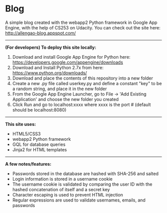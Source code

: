 Blog
====
A simple blog created with the webapp2 Python framework in Google App Engine, with the help of CS253 on Udacity. You can check out the site here: http://allengao-blog.appspot.com/
****
**(For developers) To deploy this site locally:**

1. Download and install Google App Engine for Python here: https://developers.google.com/appengine/downloads
2. Download and Install Python 2.7x from here: https://www.python.org/downloads/
2. Download and place the contents of this repository into a new folder
3. Create a new .py file called userkey.py and define a constant "key" to be a random string, and place it in the new folder
4. From the Google App Engine Launcher, go to File -> 'Add Existing Application' and choose the new folder you created
5. Click Run and go to localhost:xxxx where xxxx is the port # (default should be localhost:8080)
****
**This site uses:**

- HTML5/CSS3
- webapp2 Python framework
- GQL for database queries
- Jinja2 for HTML templates
****
**A few notes/features:**

- Passwords stored in the database are hashed with SHA-256 and salted
- Login information is stored in a username cookie
- The username cookie is validated by comparing the user ID with the hashed concatenation of itself and a secret key
- Character escaping is used to prevent HTML injection
- Regular expressions are used to validate usernames, emails, and passwords
